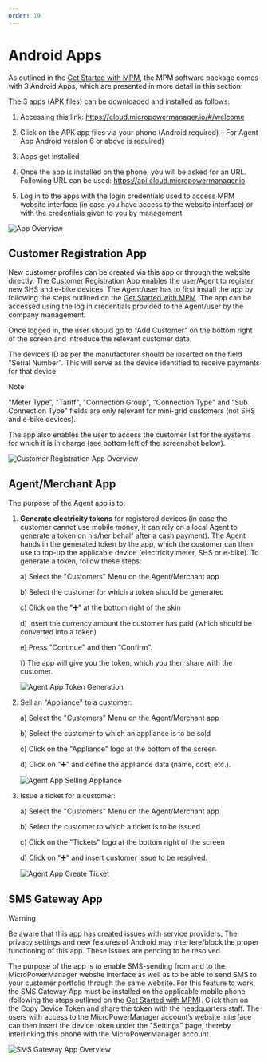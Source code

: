 ```yaml
---
order: 19
---
```


# Android Apps

As outlined in the [Get Started with MPM](../get-started), the MPM software package comes with 3 Android Apps, which are presented in more detail in this section:

The 3 apps (APK files) can be downloaded and installed as follows:

1. Accessing this link: <https://cloud.micropowermanager.io/#/welcome>

2. Click on the APK app files via your phone (Android required) – For Agent App Android version 6 or above is required)

3. Apps get installed

4. Once the app is installed on the phone, you will be asked for an URL.
   Following URL can be used: <https://api.cloud.micropowermanager.io>

5. Log in to the apps with the login credentials used to access MPM website interface (in case you have access to the website interface) or with the credentials given to you by management.

![App Overview](images/apps-overview.png)

## Customer Registration App

New customer profiles can be created via this app or through the website directly.
The Customer Registration App enables the user/Agent to register new SHS and e-bike devices.
The Agent/user has to first install the app by following the steps outlined on the [Get Started with MPM](../get-started).
The app can be accessed using the log in credentials provided to the Agent/user by the company management.

Once logged in, the user should go to "Add Customer" on the bottom right of the screen and introduce the relevant customer data.

The device’s ID as per the manufacturer should be inserted on the field "Serial Number".
This will serve as the device identified to receive payments for that device.

> [!NOTE]
> "Meter Type", "Tariff", "Connection Group", "Connection Type" and "Sub Connection Type" fields are only relevant for mini-grid customers (not SHS and e-bike devices).

The app also enables the user to access the customer list for the systems for which it is in charge (see bottom left of the screenshot below).

![Customer Registration App Overview](images/customer-registration-app-overview.png)

## Agent/Merchant App

The purpose of the Agent app is to:

1. **Generate electricity tokens** for registered devices (in case the customer cannot use mobile money, it can rely on a local Agent to generate a token on his/her behalf after a cash payment).
   The Agent hands in the generated token by the app, which the customer can then use to top-up the applicable device (electricity meter, SHS or e-bike).
   To generate a token, follow these steps:

   a) Select the "Customers" Menu on the Agent/Merchant app

   b) Select the customer for which a token should be generated

   c) Click on the ":heavy_plus_sign:" at the bottom right of the skin

   d) Insert the currency amount the customer has paid (which should be converted into a token)

   e) Press "Continue" and then "Confirm".

   f) The app will give you the token, which you then share with the customer.

   ![Agent App Token Generation](images/agent-app-token-generation.png)

2. Sell an "Appliance" to a customer:

   a) Select the "Customers" Menu on the Agent/Merchant app

   b) Select the customer to which an appliance is to be sold

   c) Click on the "Appliance" logo at the bottom of the screen

   d) Click on ":heavy_plus_sign:" and define the appliance data (name, cost, etc.).

   ![Agent App Selling Appliance](images/agent-app-selling-appliance.png)

3. Issue a ticket for a customer:

   a) Select the "Customers" Menu on the Agent/Merchant app

   b) Select the customer to which a ticket is to be issued

   c) Click on the "Tickets" logo at the bottom right of the screen

   d) Click on ":heavy_plus_sign:" and insert customer issue to be resolved.

   ![Agent App Create Ticket](images/agent-app-create-ticket.png)

## SMS Gateway App

> [!WARNING]
> Be aware that this app has created issues with service providers.
> The privacy settings and new features of Android may interfere/block the proper functioning of this app.
> These issues are pending to be resolved.

The purpose of the app is to enable SMS-sending from and to the MicroPowerManager website interface as well as to be able to send SMS to your customer portfolio through the same website.
For this feature to work, the SMS Gateway App must be installed on the applicable mobile phone (following the steps outlined on the [Get Started with MPM](../get-started)).
Click then on the Copy Device Token and share the token with the headquarters staff.
The users with access to the MicroPowerManager account’s website interface can then insert the device token under the "Settings" page, thereby interlinking this phone with the MicroPowerManager account.

![SMS Gateway App Overview](images/sms-gateway-app-overview.png)
